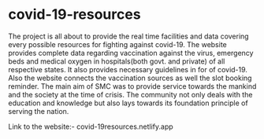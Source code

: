 # covid-19-resources
The project is all about to provide the real time facilities and data covering every possible resources for fighting against covid-19. 
The website provides complete data regarding vaccination against the virus, emergency beds and medical oxygen in hospitals(both govt. and private) of all respective states.
It also provides necessary guidelines in for of covid-19. Also the website connects the vaccination sources as well the slot booking reminder.
The main aim of SMC was to provide service towards the mankind and the society at the time of crisis. The community not only deals with the education and knowledge but also lays towards its foundation principle of serving the nation.

Link to the website:- covid-19resources.netlify.app
